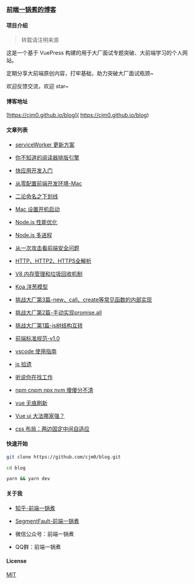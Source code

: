 
### [前端一锅煮的博客](https://github.com/cjm0/blog.git)

#### 项目介绍

> 转载请注明来源

这是一个基于 VuePress 构建的用于大厂面试专题突破、大前端学习的个人网站。

定期分享大前端原创内容，打牢基础，助力突破大厂面试瓶颈~

欢迎反馈交流，欢迎 star~

#### 博客地址

[https://cjm0.github.io/blog]( https://cjm0.github.io/blog)

#### 文章列表

- [serviceWorker 更新方案](https://cjm0.github.io/blog/page/list/updateService.html)
- [你不知道的阅读器排版引擎](https://cjm0.github.io/blog/page/list/read.html)
- [快应用开发入门](https://cjm0.github.io/blog/page/list/quick_app.html)
- [从零配置前端开发环境-Mac](https://cjm0.github.io/blog/page/list/mac.html)
- [二论命名之下划线](https://cjm0.github.io/blog/page/list/underline.html)
- [Mac 设置开机启动](https://cjm0.github.io/blog/page/list/maclist.html)
- [Node.js 性能优化](https://cjm0.github.io/blog/page/node/perf.html)
- [Node.js 多进程](https://cjm0.github.io/blog/page/node/process.html)
- [从一次攻击看前端安全问题](https://cjm0.github.io/blog/page/node/security.html)
- [HTTP、HTTP2、HTTPS全解析](https://cjm0.github.io/blog/page/node/http.html)
- [V8 内存管理和垃圾回收机制](https://cjm0.github.io/blog/page/node/v8.html)
- [Koa 洋葱模型](https://cjm0.github.io/blog/page/node/onion.html)

- [挑战大厂第3篇-new、call、create等常见函数的内部实现](https://cjm0.github.io/blog/page/challenge/fn.html)
- [挑战大厂第2篇-手动实现promise.all](https://cjm0.github.io/blog/page/challenge/promise_all.html)
- [挑战大厂第1篇-js树结构互转](https://cjm0.github.io/blog/page/challenge/three.html)

- [前端标准规范-v1.0](https://cjm0.github.io/blog/page/list/fe.html)
- [vscode 使用指南](https://cjm0.github.io/blog/page/list/vscode.html)
- [js 拾遗](https://cjm0.github.io/blog/page/list/base_summary.html)
- [听说你在找工作](https://cjm0.github.io/blog/page/list/need_work.html)
- [npm cnpm npx nvm 傻傻分不清](https://cjm0.github.io/blog/page/list/npm.html)
- [vue 无痕刷新](https://cjm0.github.io/blog/page/list/vue_reload.html)
- [Vue ui 大法哪家强？](https://cjm0.github.io/blog/page/list/vue_ui_contrast.html)
- [css 布局：两边固定中间自适应](https://cjm0.github.io/blog/page/list/css_layout_two.html)

#### 快速开始

```bash
git clone https://github.com/cjm0/blog.git

cd blog

yarn && yarn dev
```

#### 关于我

- [知乎-前端一锅煮](https://www.zhihu.com/people/qian-duan-yiguo-zhu/activities)

- [SegmentFault-前端一锅煮](https://segmentfault.com/u/daqianduan)

- 微信公众号：前端一锅煮

- QQ群：前端一锅煮

#### License

[MIT](./License)
